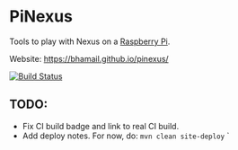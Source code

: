 PiNexus
=======

Tools to play with Nexus on a [Raspberry Pi](https://www.raspberrypi.org).

Website:
https://bhamail.github.io/pinexus/

[![Build Status](https://travis-ci.org/bhamail/pinexus.svg?branch=master)](https://travis-ci.org/bhamail/pinexus)

TODO: 
----
* Fix CI build badge and link to real CI build.
* Add deploy notes. For now, do: `mvn clean site-deploy`
  `
